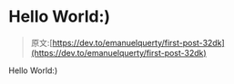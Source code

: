# Hello World:)

> 原文:[https://dev.to/emanuelquerty/first-post-32dk](https://dev.to/emanuelquerty/first-post-32dk)

Hello World:)
